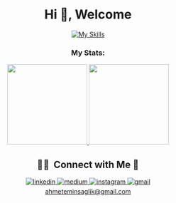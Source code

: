 
<h1 align="center">Hi 👋, Welcome </h1>
<!--     ![](https://komarev.com/ghpvc/?username=ahmeteminsaglik&plastic)
   -->

<div align="center"> 


[![My Skills](https://skillicons.dev/icons?i=java,hibernate,mysql,postgres,idea,git,html,css&theme=light)](https://skillicons.dev)

</div>

   <h3 align="center">My Stats:</h3>
<div align="center">
<a href="https://https://github.com/ahmeteminsaglik">
  <img height="180em" src="https://github-readme-stats-eight-theta.vercel.app/api?username=ahmeteminsaglik&show_icons=true&theme=algolia&include_all_commits=true&count_private=true"/>
  <img height="180em" src="https://github-readme-stats-eight-theta.vercel.app/api/top-langs/?username=ahmeteminsaglik&layout=compact&langs_count=8&theme=algolia"/>
</a>

   ## 🤝🏻 &nbsp;Connect with Me 🤝
  
  
<div align="center">
<a href="https://linkedin.com/in/ahmeteminsaglik" target="_blank">
<img src=https://img.shields.io/badge/linkedin-%231E77B5.svg?&style=for-the-badge&logo=linkedin&logoColor=white alt=linkedin style="margin-bottom: 5px;" />
</a>
<a href="https://medium.com/@ahmeteminsaglik" target="_blank">
<img src=https://img.shields.io/badge/%20-medium-black.svg?&style=for-the-badge&logo=medium&logoColor=white alt=medium style="margin-bottom: 5px;" />
</a>


<a href="https://instagram.com/ahmeteminsaglik" target="_blank">
<img src=https://img.shields.io/badge/Instagram-E4405F.svg?&style=for-the-badge&logo=instagram&logoColor=white alt=instagram style="margin-bottom: 5px;" />



<a href="mailto:ahmeteminsaglik@gmail.com" target="_blank">
<img src=https://img.shields.io/badge/%20-gmail-red.svg?&style=for-the-badge&logo=gmail&logoColor=white alt=gmail style="margin-bottom: 5px;" />
</a>
</div>  

<div align="center">
<a href="mailto:ahmeteminsaglik@gmail.com" target="_blank">
ahmeteminsaglik@gmail.com
</a>

<!-- 
<a href="https://https://stackoverflow.com/users/12879242" target="_blank">
<img src=https://img.shields.io/badge/stackoverflow-%23F28032.svg?&style=for-the-badge&logo=stackoverflow&logoColor=white alt=stackoverflow style="margin-bottom: 5px;" />
</a> 
-->


 <!-- [![Gmail](https://img.shields.io/badge/Gmail-D14836?style=badge&logo=gmail&logoColor=white)](https://www.ahmeteminsaglik@gmail.com) 
   Burasi siteyi aciyor direk-->
